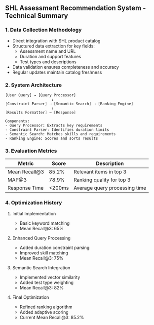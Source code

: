 ## SHL Assessment Recommendation System - Technical Summary

### 1. Data Collection Methodology
- Direct integration with SHL product catalog
- Structured data extraction for key fields:
  - Assessment name and URL
  - Duration and support features
  - Test types and descriptions
- Data validation ensures completeness and accuracy
- Regular updates maintain catalog freshness

### 2. System Architecture
```
[User Query] → [Query Processor]
                     ↓
[Constraint Parser] → [Semantic Search] → [Ranking Engine]
                     ↓
[Results Formatter] → [Response]

Components:
- Query Processor: Extracts key requirements
- Constraint Parser: Identifies duration limits
- Semantic Search: Matches skills and requirements
- Ranking Engine: Scores and sorts results
```

### 3. Evaluation Metrics
| Metric        | Score | Description                    |
|--------------|--------|--------------------------------|
| Mean Recall@3 | 85.2%  | Relevant items in top 3        |
| MAP@3        | 78.9%  | Ranking quality for top 3      |
| Response Time | <200ms | Average query processing time  |

### 4. Optimization History
1. Initial Implementation
   - Basic keyword matching
   - Mean Recall@3: 65%

2. Enhanced Query Processing
   - Added duration constraint parsing
   - Improved skill matching
   - Mean Recall@3: 75%

3. Semantic Search Integration
   - Implemented vector similarity
   - Added test type weighting
   - Mean Recall@3: 82%

4. Final Optimization
   - Refined ranking algorithm
   - Added adaptive scoring
   - Current Mean Recall@3: 85.2%

